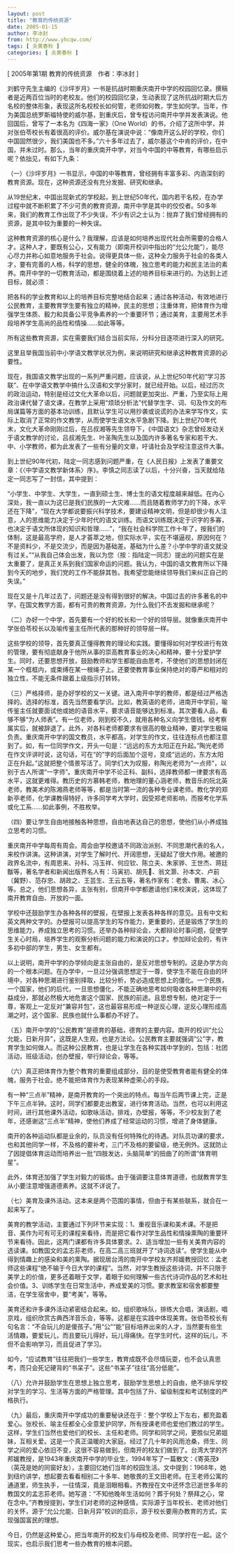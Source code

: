 ```yaml
---
layout: post
title: "教育的传统资源"
date: 2005-01-15
author: 李冰封
from: http://www.yhcqw.com/
tags: [ 炎黄春秋 ]
categories: [ 炎黄春秋 ]
---
```



[ 2005年第1期 教育的传统资源　作者：李冰封 ]


刘鹤守先生主编的《沙坪岁月》一书是抗战时期重庆南开中学的校园回忆录。撰稿者是近两百位当时的老校友。他们的校园回忆录，生动表现了这所抗战时期大后方名校的整体形象，表现这所名校校长如何管，老师如何教，学生如何学。当年，作为美国总统罗斯福特使的威尔基，到重庆后，曾专程访问南开中学并发表演说。他回国后，曾写了一本名为《四海一家》（One 
World）的书，介绍了这所中学，并对张伯苓校长有着很高的评价。威尔基在演说中说：“像南开这么好的学校，你们中国固然很少，我们美国也不多。”六十多年过去了，威尔基这个中肯的评价，在中国，并未过时。那么，当年的重庆南开中学，对当今中国的中等教育，有哪些启示呢？依拙见，有如下九条：

（一）《沙坪岁月》一书显示，中国的中等教育，曾经拥有丰富多彩、内涵深刻的教育资源。现在，这种资源还没有充分发掘、研究和继承。


从19世纪末，中国出现新式的学校起，到上世纪50年代，国内若干名校，在办学过程中就不断积累了不少可贵的教育资源，南开中学是其中的佼佼者。50多年来，我们的教育工作出现了不少失误，不少有识之士认为：抛弃了我们曾经拥有的资源，是其中较为重要的一种失误。


这种教育资源的核心是什么？我理解，应该是如何培养出现代社会所需要的合格人才。这种人才，要既有公心，又有能力（即南开校训中指出的“允公允能”），能尽心尽力并称心如意地服务于社会。说得更具体一些，这种全力服务于社会的各类人才，要有完善的人格，科学的思想，健全的体魄，独立思考的能力和民主法治的素养。南开中学的一切教育活动，都是围绕着上述的培养目标来进行的。为达到上述目标，就必须：


把各科的学业教育和以上的培养目标完整地结合起来；通过各种活动，有效地进行公民教育，主要教育学生要有独立的精神，民主的思想；注重体育，把体育作为增强学生体质、毅力和具备公平竞争素养的一个重要环节；通过美育，主要用艺术手段培养学生高尚的品性和情操……如此等等。

所有这些教育资源，实在需要我们结合当前实际，分科分目逐项进行深入的研究。

这里且举我国当前中小学语文教学状况为例，来说明研究和继承这种教育资源的必要性。


现在，我国语文教学出现的一系列严重问题，应该说，从上世纪50年代初“学习苏联”、在中学语文教学中搞什么汉语和文学分家时，就已经开始。以后，经过历次的政治运动，特别是经过文化大革命以后，问题就更加突出、严重，乃至实际上用政治课代替了语文课，在教学上采用“烦琐分析法”代替学生字、词、句及作文的布局谋篇等方面的基本功训练，且默认学生可以用抄袭或说谎的办法来学写作文，实际上取消了正常的作文教学，从而使学生语文水平急剧下降。到上世纪70年代末，文化大革命刚刚过后，在吕叔湘等先生领导下，《中国语文》杂志曾经发动关于语文教学的讨论，吕叔湘先生、叶圣陶先生以及国内许多著名专家和若干大、中、小学教师，都为此发表了一些有分量的文章，吁请社会及学校注意这件大事。


到上世纪90年代初，陆定一同志感到问题严重，在《人民日报》上发表了重要文章：《〈中学语文教学新体系〉序》。李慎之同志读了以后，十分兴奋，当天就给陆定一同志写了一封信，其中提到：


“小学生、中学生、大学生，一直到硕士生、博士生的语文程度越来越低。在内心深处，我一直以为这已是我们民族的一大灾难……而且随着教师学力的下降，水平还在下降”，“现在大学都说要振兴科学技术，要建设精神文明，但是却很少有人注意，人的思维能力决定于少年时代的语文训练。而语文训练既决定于识字的多寡，也决定于语文所体现的知识和哲理……”，“我在社会科学院工作十年了，按我们的体制，这是最高学府，是人才荟萃之地，但实际水平，实在不堪逼视，原因何在？不是资料少，不是交流少，而是因为基础差。基础为什么差？小学中学的语文就没有过关。”“从我自己体会出发，我以为您（按：指陆定一同志）提出的问题实在是太重要了，是真正关系到我们国家命运的问题。我认为，中国的语文教育所以下降到今天的地步，我们党的工作不能辞其咎。我希望您能继续领导我们来纠正自己的失误。”

现在又是十几年过去了，问题还是没有得到很好的解决。中国过去的许多著名的中学，在国文教学方面，都有可贵的教育资源，为什么我们不去发掘和继承呢？

（二）办好一个中学，首先要有一个好的校长和一个好的领导层。就像重庆南开中学张伯苓校长以及喻传鉴主任所代表的那种好的领导层一样。


这些学校的领导，首先要真正懂得教育的理论和实践。要懂得如何对学校进行有效的管理，要有彻底献身于他所从事的崇高教育事业的决心和精神，要十分爱护学生。同时，还要思想开放，鼓励教师和学生都能自由思考，不使他们的思想封闭在某一个框框内，或束缚在某一根绳子上。还要使教育事业保持绝对的尊严和相对的独立性，不能无条件跟着上级指示打转转。


（三）严格择师，是办好学校的又一关键。进入南开中学的教师，都是经过严格选择的。选择的标准，首先当然要看学识。比如，教英语的老师，进南开中学前，喻传鉴主任就要面试他或她的语音水平，要求语音能够达到标准。其次要看人品，看够不够“为人师表”。有一位老师，刚到校不久，就用各种名义向学生借钱。经考察属实后，就被辞退了。此外，对各科老师都要求有很高的敬业精神，要对学生极端负责。重庆南开中学的国文教员，水平都高，对学生的作文，往往连标点也都注意到了。如，有一位同学作文，开头一句是：“远远的东方太阳正在升起。”陶光老师在作文评讲时说，这句话，可在“的”字的后面加个逗号，变成“远远的，东方太阳正在升起。”这就把整个情景写活了。同学们大为叹服，称陶光老师为“一点师”，以别于古人所谓“一字师”。重庆南开中学不论正科、副科，选择教师都一律要求有高水平，这就更难得。教历史的方慕韩老师，教地理的董心涵老师，教音乐的阮北英老师，教美术的陈湘燕老师等等，都是当时第一流的各种专业课老师。教化学的郑新亭老师，化学课教得特好，许多同学考大学时，因受郑老师影响，而报考化学系或化工系……如此事例，不胜枚举。

（四）要让学生自由地接触各种思想，自由地表达自己的思想，使他们从小养成独立思考的习惯。


重庆南开中学每周有周会。周会由学校邀请不同政治派别、不同思潮代表的名人，来校作讲演。这种讲演，对学生了解时代、开阔思想，无疑起了很大作用。被邀的政界名流中，有周恩来、孙科、冯玉祥、何应钦、陈立夫、朱家骅、王世杰、蒋廷黻等，著名学者和新闻出版界名人有：马寅初、胡先、翁文灏、孙本文、卢前（冀野）、范存忠、胡政之、王芸生、王云五等，著名作家有：老舍、曹禺、冰心等。总之，他们思想各异，主张有别，但南开中学都邀请他们来校演说，这体现了南开教育自由、开放的一面。


学校中还鼓励学生办各种各样的壁报，在壁报上发表各种各样的意见。且有中文和英文两种文字的。办壁报可以提高学生的写作能力，更重要的，还是锻炼了学生的思维能力，养成独立思考的习惯。还举办各种辩论会，大都辩论时事问题，促使学生关心时局，培养学生的观察分析问题的能力和演说的口才。参加辩论会的，有许多初中部的学生，男生、女生都有。


以上说明，南开中学的办学倾向是主张自由的，是反对思想专制的。这是办学方向的一个根本问题。在办学中，一旦过分强调思想定于一尊，使学生不能在自由的环境中，对各种思潮进行鉴别择取，比较分析，势必造成思想上的僵化。一个民族，一个国家，他们的后代，一旦思想僵化，不能正确地思考如何吸收各种思潮中的有益成分，那就必然极大地危害这个国家、民族的前途。且思想专制，绝对定于一尊，客观上一定反对“兼容并包”，这也最容易形成一种逆反心理，逆反心理形成高潮之时，这个国家、民族也就什么事都办不好了。


（五）南开中学的“公民教育”是德育的基础，德育的主要内容。南开的校训“允公允能，日新月异”，这既是人生观，也是方法论。公民教育主要就强调“公”字，教育学生如何做人。而这种公民教育，也是让学生在各种实践中学到的，包括：社团活动，班级活动，创办壁报，举行辩论会，等等。

（六）真正把体育作为整个教育的重要组成部分，目的是使受教育者能有健全的体魄，服务于社会。绝不能把体育作为表现某种虚荣心的手段。


有一种“三点半”精神，是南开教育的一个突出的特点。每当午后两节课上完，正是下午三点半钟。这时，同学们都要走出教室，进行体育活动。当然，也可以利用这时间，进行其他课外活动，如歌咏活动，排戏，办壁报，等等。不少校友到了老年，还感谢这“三点半”精神，使他们养成了经常运动的习惯，增进了身体健康。


南开的各种运动队都是业余的，队员没有任何特殊化的待遇。对队员功课的要求，也和其他同学一样，不及格的要补考，三门不及格的要留级，绝无例外。这就防止了因提倡体育运动而培养出一批“四肢发达，头脑简单”的扭曲了的所谓“体育明星”。

此外，体育还加强了学生对毅力的锻炼。由于强调要注意体育道德，也就教育学生从小要注意增强道德素养。这就不详说了。

（七）美育及课外活动。这本来是两个范围的事情，但由于有某些联系，就合在一起来写了。


美育的教学活动，主要通过下列环节来实现：1、重视音乐课和美术课。不是把音、美作为可有可无的课程来看待，而是把它看作对学生品性和情操熏陶的重要环节来看待。因此，这两门课都有许多具体要求。2、适当增加一些有关美育内容的选读课。如教国文的孟志荪老师，在高二高三班就开了“诗词选读”。使学生能从中得到情趣上的感染和美的熏陶。据现居台湾的南开中学校友齐邦媛教授回忆：孟老师这些课程“绝不输于今日大学的课程”。当然，对学生教授这些诗词，并不只限于美学上的价值，更多还着眼于文学，着眼于如何理解一些古代诗词作品的艺术和社会价值。3、训练学生在日常生活中，养成爱美的习惯。要求教室和宿舍都要整洁，在学生宿舍中，要“考美”，等等。


美育还和许多课外活动紧密结合起来。如，组织歌咏队，排练大合唱，演话剧，唱京戏，组织欣赏古典西洋音乐会，等等。这都是在实践中体现美育。张伯苓校长有句名言：“不会玩儿的是傻孩子。”用“公”“能”目标培养出来的人才，当然要有些生活情趣，要爱玩儿，而且要玩儿得好，玩儿得痛快。在学生时代，这样的玩儿，不但不会影响学习，而且促进了学习。

如今，“应试教育”往往把我们一些学生，教育成既不会尽情玩耍，也不会认真思考，而只会死记硬背的“书呆子”。这些“书呆子”往往“高分低能”。

（八）允许并鼓励学生在思想上独立思考，鼓励学生思想上的自由，绝不排斥学校对学生的学习、生活等方面的严格管理。其中包括了升、留级制度和考试制度的严格执行。


（九）最后，重庆南开中学成功的重要秘诀还在于：整个学校上下左右，都充盈着爱心。张校长、喻主任都全心全意爱护同学，所有授课老师也爱他们教过的学生。这样，学生们当然也爱他们的校长、主任和老师。同学和同学之间，更胜似兄弟姐妹，互相关爱。这是一个真正温暖的大家庭。经过了几十年的风雨沧桑，师生、同学之间的爱心依旧不变，这很不容易做到，但南开的校友们做到了。台湾大学的齐邦媛教授，是1943年重庆南开中学的毕业生，1994年写了一篇散文：《寄英茂》（英茂是她的同窗好友），主要回忆她们当年的校园生活。文中提到：1968年，她到纽约讲学，想起要去看看相别二十多年、她敬畏的王文田老师。在王老师公寓的通道里，师生执手，一往情深，竟是泪眼相看。齐教授在文中还怀念已逝世多年的教国文的孟志荪老师。她写道：“不知他晚年生活如何？葬于何处？祭拜之心，常在念中。”齐教授提到，学生们对老师的这种感情，实际源于当年校长、老师对他们的关怀，源于“允公允能、日新月异”校训的启示，源于校长要用办教育的方式，实现强国富民的理想。

今日，仍然是这种爱心，把当年南开的校友们与母校及老师、同学拧在一起。这个现实，也启示我们思考一些办教育的根本问题。


